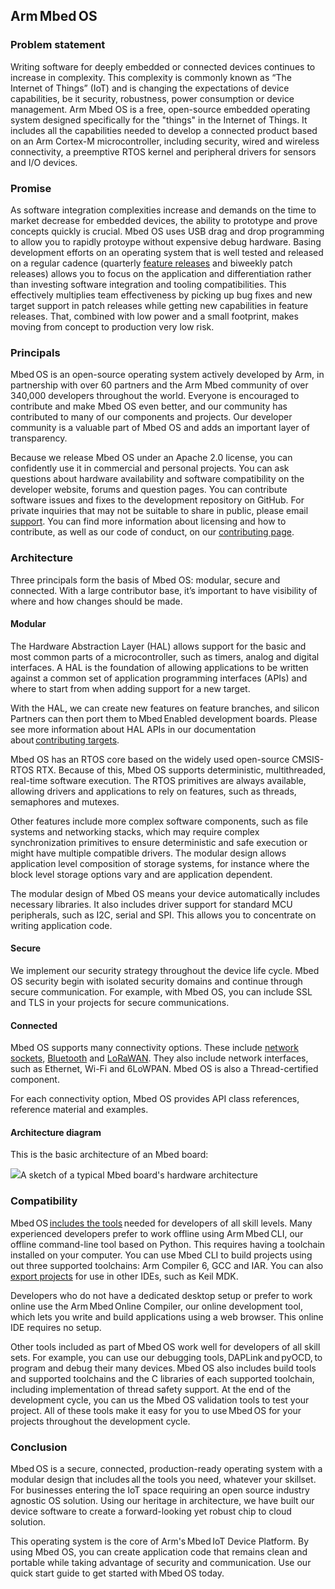 ## Arm Mbed OS

### Problem statement

Writing software for deeply embedded or connected devices continues to increase in complexity. This complexity is commonly known as “The Internet of Things” (IoT) and is changing the expectations of device capabilities, be it security, robustness, power consumption or device management. Arm Mbed OS is a free, open-source embedded operating system designed specifically for the "things" in the Internet of Things. It includes all the capabilities needed to develop a connected product based on an Arm Cortex-M microcontroller, including security, wired and wireless connectivity, a preemptive RTOS kernel and peripheral drivers for sensors and I/O devices.

### Promise

As software integration complexities increase and demands on the time to market decrease for embedded devices, the ability to prototype and prove concepts quickly is crucial. Mbed OS uses USB drag and drop programming to allow you to rapidly protoype without expensive debug hardware. Basing development efforts on an operating system that is well tested and released on a regular cadence (quarterly [feature releases](https://os.mbed.com/releases/) and biweekly patch releases) allows you to focus on the application and differentiation rather than investing software integration and tooling compatibilities. This effectively multiplies team effectiveness by picking up bug fixes and new target support in patch releases while getting new capabilities in feature releases. That, combined with low power and a small footprint, makes moving from concept to production very low risk.

### Principals

Mbed OS is an open-source operating system actively developed by Arm, in partnership with over 60 partners and the Arm Mbed community of over 340,000 developers throughout the world. Everyone is encouraged to contribute and make Mbed OS even better, and our community has contributed to many of our components and projects. Our developer community is a valuable part of Mbed OS and adds an important layer of transparency.

Because we release Mbed OS under an Apache 2.0 license, you can confidently use it in commercial and personal projects. You can ask questions about hardware availability and software compatibility on the developer website, forums and question pages. You can contribute software issues and fixes to the development repository on GitHub. For private inquiries that may not be suitable to share in public, please email [support](support@mbed.org). You can find more information about licensing and how to contribute, as well as our code of conduct, on our [contributing page](https://os.mbed.com/contributing/).

### Architecture

Three principals form the basis of Mbed OS: modular, secure and connected. With a large contributor base, it’s important to have visibility of where and how changes should be made.

#### Modular

The Hardware Abstraction Layer (HAL) allows support for the basic and most common parts of a microcontroller, such as timers, analog and digital interfaces. A HAL is the foundation of allowing applications to be written against a common set of application programming interfaces (APIs) and where to start from when adding support for a new target.

With the HAL, we can create new features on feature branches, and silicon Partners can then port them to Mbed Enabled development boards. Please see more information about HAL APIs in our documentation about [contributing targets](/docs/development/reference/porting-targets.html).

Mbed OS has an RTOS core based on the widely used open-source CMSIS-RTOS RTX. Because of this, Mbed OS supports deterministic, multithreaded, real-time software execution. The RTOS primitives are always available, allowing drivers and applications to rely on features, such as threads, semaphores and mutexes.

Other features include more complex software components, such as file systems and networking stacks, which may require complex synchronization primitives to ensure deterministic and safe execution or might have multiple compatible drivers. The modular design allows application level composition of storage systems, for instance where the block level storage options vary and are application dependent.

The modular design of Mbed OS means your device automatically includes necessary libraries. It also includes driver support for standard MCU peripherals, such as I2C, serial and SPI. This allows you to concentrate on writing application code.

#### Secure

We implement our security strategy throughout the device life cycle. Mbed OS security begin with isolated security domains and continue through secure communication. For example, with Mbed OS, you can include SSL and TLS in your projects for secure communications.

#### Connected

Mbed OS supports many connectivity options. These include [network sockets](/docs/development/reference/network-socket.html), [Bluetooth](/docs/development/reference/bluetooth.html) and [LoRaWAN](/docs/development/reference/lorawan.html). They also include network interfaces, such as Ethernet, Wi-Fi and 6LoWPAN. Mbed OS is also a Thread-certified component.

For each connectivity option, Mbed OS provides API class references, reference material and examples.

#### Architecture diagram

This is the basic architecture of an Mbed board:

<span class="images">![](https://s3-us-west-2.amazonaws.com/mbed-os-docs-images/MbedOS_002.png)<span>A sketch of a typical Mbed board's hardware architecture</span></span>

### Compatibility

Mbed OS [includes the tools](/docs/development/tools/index.html) needed for developers of all skill levels. Many experienced developers prefer to work offline using Arm Mbed CLI, our offline command-line tool based on Python. This requires having a toolchain installed on your computer. You can use Mbed CLI to build projects using out three supported toolchains: Arm Compiler 6, GCC and IAR. You can also [export projects](/docs/development/tools/exporting.html) for use in other IDEs, such as Keil MDK.

Developers who do not have a dedicated desktop setup or prefer to work online use the Arm Mbed Online Compiler, our online development tool, which lets you write and build applications using a web browser. This online IDE requires no setup.

Other tools included as part of Mbed OS work well for developers of all skill sets. For example, you can use our debugging tools, DAPLink and pyOCD, to program and debug their many devices. Mbed OS also includes build tools and supported toolchains and the C libraries of each supported toolchain, including implementation of thread safety support. At the end of the development cycle, you can us the Mbed OS validation tools to test your project. All of these tools make it easy for you to use Mbed OS for your projects throughout the development cycle.

### Conclusion 

Mbed OS is a secure, connected, production-ready operating system with a modular design that includes all the tools you need, whatever your skillset. For businesses entering the IoT space requiring an open source industry agnostic OS solution. Using our heritage in architecture, we have built our device software to create a forward-looking yet robust chip to cloud solution.

This operating system is the core of Arm's Mbed IoT Device Platform. By using Mbed OS, you can create application code that remains clean and portable while taking advantage of security and communication. Use our quick start guide to get started with Mbed OS today.
